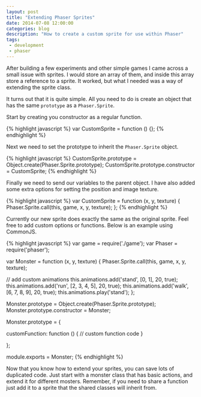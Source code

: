 ```yaml
---
layout: post
title: "Extending Phaser Sprites"
date: 2014-07-08 12:00:00
categories: blog
description: "How to create a custom sprite for use within Phaser"
tags:
 - development
 - phaser
---
```


After building a few experiments and other simple games I came across a small issue with sprites. I would store an array of them, and inside this array store a reference to a sprite. It worked, but what I needed was a way of extending the sprite class.

It turns out that it is quite simple. All you need to do is create an object that has the same `prototype` as a `Phaser.Sprite`.

Start by creating you constructor as a regular function.

{% highlight javascript %}
var CustomSprite = function () {};
{% endhighlight %}

Next we need to set the prototype to inherit the `Phaser.Sprite` object.

{% highlight javascript %}
CustomSprite.prototype = Object.create(Phaser.Sprite.prototype);
CustomSprite.prototype.constructor = CustomSprite;
{% endhighlight %}

Finally we need to send our variables to the parent object. I have also added some extra options for setting the position and image texture.

{% highlight javascript %}
var CustomSprite = function (x, y, texture) {
  Phaser.Sprite.call(this, game, x, y, texture);
};
{% endhighlight %}

Currently our new sprite does exactly the same as the original sprite. Feel free to add custom options or functions. Below is an example using CommonJS.

{% highlight javascript %}
var game = require('./game');
var Phaser = require('phaser');

var Monster = function (x, y, texture) {
  Phaser.Sprite.call(this, game, x, y, texture);

  // add custom animations
  this.animations.add('stand', [0, 1], 20, true);
  this.animations.add('run', [2, 3, 4, 5], 20, true);
  this.animations.add('walk', [6, 7, 8, 9], 20, true);
  this.animations.play('stand');
};

Monster.prototype = Object.create(Phaser.Sprite.prototype);
Monster.prototype.constructor = Monster;

Monster.prototype = {

  customFunction: function () {
    // custom function code
  }

};

module.exports = Monster;
{% endhighlight %}

Now that you know how to extend your sprites, you can save lots of duplicated code. Just start with a monster class that has basic actions, and extend it for different mosters. Remember, if you need to share a function just add it to a sprite that the shared classes will inherit from.
